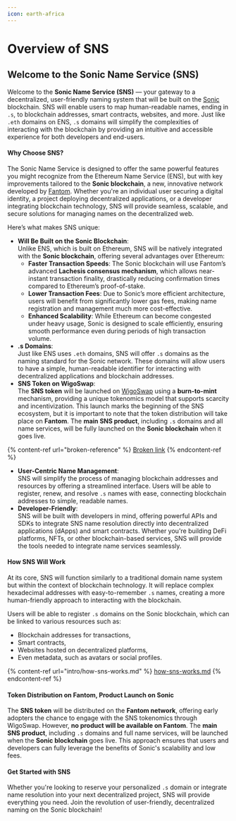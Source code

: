 ```yaml
---
icon: earth-africa
---
```


# Overview of SNS

## **Welcome to the Sonic Name Service (SNS)**

Welcome to the **Sonic Name Service (SNS)** — your gateway to a decentralized, user-friendly naming system that will be built on the [Sonic](https://soniclabs.com) blockchain. SNS will enable users to map human-readable names, ending in `.s`, to blockchain addresses, smart contracts, websites, and more. Just like `.eth` domains on ENS, `.s` domains will simplify the complexities of interacting with the blockchain by providing an intuitive and accessible experience for both developers and end-users.

#### **Why Choose SNS?**

The Sonic Name Service is designed to offer the same powerful features you might recognize from the Ethereum Name Service (ENS), but with key improvements tailored to the **Sonic blockchain**, a new, innovative network developed by [Fantom](https://fantom.foundation/). Whether you're an individual user securing a digital identity, a project deploying decentralized applications, or a developer integrating blockchain technology, SNS will provide seamless, scalable, and secure solutions for managing names on the decentralized web.

Here’s what makes SNS unique:

* **Will Be Built on the Sonic Blockchain**:\
  Unlike ENS, which is built on Ethereum, SNS will be natively integrated with the **Sonic blockchain**, offering several advantages over Ethereum:
  * **Faster Transaction Speeds**: The Sonic blockchain will use Fantom’s advanced **Lachesis consensus mechanism**, which allows near-instant transaction finality, drastically reducing confirmation times compared to Ethereum’s proof-of-stake.
  * **Lower Transaction Fees**: Due to Sonic’s more efficient architecture, users will benefit from significantly lower gas fees, making name registration and management much more cost-effective.
  * **Enhanced Scalability**: While Ethereum can become congested under heavy usage, Sonic is designed to scale efficiently, ensuring smooth performance even during periods of high transaction volume.
* **.s Domains**:\
  Just like ENS uses `.eth` domains, SNS will offer `.s` domains as the naming standard for the Sonic network. These domains will allow users to have a simple, human-readable identifier for interacting with decentralized applications and blockchain addresses.
* **SNS Token on WigoSwap**:\
  The **SNS token** will be launched on [WigoSwap](https://wigoswap.io/burn-to-mint) using a **burn-to-mint** mechanism, providing a unique tokenomics model that supports scarcity and incentivization. This launch marks the beginning of the SNS ecosystem, but it is important to note that the token distribution will take place on **Fantom**. The **main SNS product**, including `.s` domains and all name services, will be fully launched on the **Sonic blockchain** when it goes live.

{% content-ref url="broken-reference" %}
[Broken link](broken-reference)
{% endcontent-ref %}

* **User-Centric Name Management**:\
  SNS will simplify the process of managing blockchain addresses and resources by offering a streamlined interface. Users will be able to register, renew, and resolve `.s` names with ease, connecting blockchain addresses to simple, readable names.
* **Developer-Friendly**:\
  SNS will be built with developers in mind, offering powerful APIs and SDKs to integrate SNS name resolution directly into decentralized applications (dApps) and smart contracts. Whether you're building DeFi platforms, NFTs, or other blockchain-based services, SNS will provide the tools needed to integrate name services seamlessly.

#### **How SNS Will Work**

At its core, SNS will function similarly to a traditional domain name system but within the context of blockchain technology. It will replace complex hexadecimal addresses with easy-to-remember `.s` names, creating a more human-friendly approach to interacting with the blockchain.

Users will be able to register `.s` domains on the Sonic blockchain, which can be linked to various resources such as:

* Blockchain addresses for transactions,
* Smart contracts,
* Websites hosted on decentralized platforms,
* Even metadata, such as avatars or social profiles.

{% content-ref url="intro/how-sns-works.md" %}
[how-sns-works.md](intro/how-sns-works.md)
{% endcontent-ref %}

#### **Token Distribution on Fantom, Product Launch on Sonic**

The **SNS token** will be distributed on the **Fantom network**, offering early adopters the chance to engage with the SNS tokenomics through WigoSwap. However, **no product will be available on Fantom**. The **main SNS product**, including `.s` domains and full name services, will be launched when the **Sonic blockchain** goes live. This approach ensures that users and developers can fully leverage the benefits of Sonic's scalability and low fees.

#### **Get Started with SNS**

Whether you're looking to reserve your personalized `.s` domain or integrate name resolution into your next decentralized project, SNS will provide everything you need. Join the revolution of user-friendly, decentralized naming on the Sonic blockchain!
